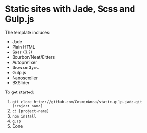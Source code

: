 Static sites with Jade, Scss and Gulp.js
========================================

The template includes:

- Jade
- Plain HTML
- Sass (3.3)
- Bourbon/Neat/Bitters
- Autoprefixer
- BrowserSync
- Gulp.js
- Nanoscroller
- BXSlider

To get started:

1. `git clone https://github.com/CosminAnca/static-gulp-jade.git [project-name]`
2. `cd [project-name]`
3. `npm install`
4. `gulp`
5. Done